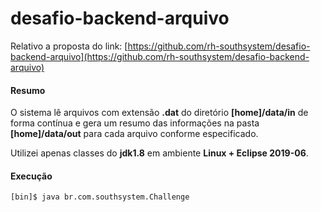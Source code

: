 # desafio-backend-arquivo

Relativo a proposta do link: [https://github.com/rh-southsystem/desafio-backend-arquivo](https://github.com/rh-southsystem/desafio-backend-arquivo) 

#### Resumo

O sistema lê arquivos com extensão **.dat** do diretório **[home]/data/in** de forma contínua e gera um resumo das informações na pasta **[home]/data/out** para cada arquivo conforme especificado. 

Utilizei apenas classes do **jdk1.8** em ambiente **Linux + Eclipse 2019-06**.

#### Execução

```shell
[bin]$ java br.com.southsystem.Challenge
```
